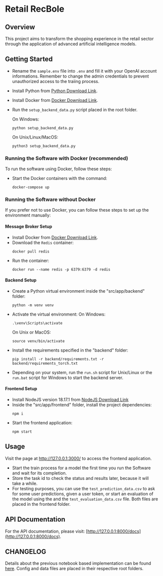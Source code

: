 # Retail RecBole

## Overview
This project aims to transform the shopping experience in the retail sector through the application of advanced artificial intelligence models.


## Getting Started

- Rename the `sample.env` file into `.env` and fill it with your OpenAI account informations. Remember to change the admin credentials to prevent unauthorized access to the traiing process.
- Install Python from [Python Download Link](https://www.python.org/downloads/).
- Install Docker from [Docker Download Link](https://docs.docker.com/get-docker/).
- Run the `setup_backend_data.py` script placed in the root folder.

    On Windows:
    ```
    python setup_backend_data.py
    ```
    On Unix/Linux/MacOS:
    ```
    python3 setup_backend_data.py
    ```

### Running the Software with Docker (recommended)
To run the software using Docker, follow these steps:

- Start the Docker containers with the command:
    ```
    docker-compose up
    ```

### Running the Software without Docker
If you prefer not to use Docker, you can follow these steps to set up the environment manually:

#### Message Broker Setup
- Install Docker from [Docker Download Link](https://docs.docker.com/get-docker/).
- Download the `Redis` container:
    ```
    docker pull redis
    ```
- Run the container:
    ```
    docker run --name redis -p 6379:6379 -d redis
    ```

#### Backend Setup
- Create a Python virtual environment inside the "src/app/backend" folder:
    ```
    python -m venv venv
    ```
- Activate the virtual environment:
    On Windows:
    ```
    .\venv\Scripts\activate
    ```
    On Unix or MacOS:
    ```
    source venv/bin/activate
    ```
- Install the requirements specified in the "backend" folder:
    ```
    pip install -r backend/requirements.txt -r backend/requirements_torch.txt
    ```
- Depending on your system, run the `run.sh` script for Unix/Linux or the `run.bat` script for Windows to start the backend server.

#### Frontend Setup
- Install NodeJS version 18.17.1 from [NodeJS Download Link](https://nodejs.org/en/download/)
- Inside the "src/app/frontend" folder, install the project dependencies:
    ```
    npm i
    ```
- Start the frontend application:
    ```
    npm start
    ```

## Usage
Visit the page at http://127.0.0.1:3000/ to access the frontend application.
- Start the train process for a model the first time you run the Software and wait for its completion.
- Store the task id to check the status and results later, because it will take a while.
- For testing purposes, you can use the `test_prediction_data.csv` to ask for some user predictions, given a user token, or start an evaluation of the model using the and the `test_evaluation_data.csv` file. Both files are placed in the frontend folder.

## API Documentation

For the API documentation, please visit: [http://127.0.0.1:8000/docs](http://127.0.0.1:8000/docs).

## CHANGELOG

Details about the previous notebook based implementation can be found [here](README_OLD.md).
Config and data files are placed in their respective root folders.
